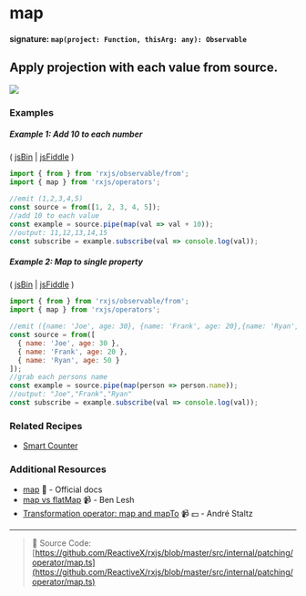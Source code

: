 # map

#### signature: `map(project: Function, thisArg: any): Observable`

## Apply projection with each value from source.

<div class="ua-ad"><a href="https://ultimateangular.com/?ref=76683_kee7y7vk"><img src="https://ultimateangular.com/assets/img/banners/ua-leader.svg"></a></div>

### Examples

##### Example 1: Add 10 to each number

( [jsBin](http://jsbin.com/padasukano/1/edit?js,console) |
[jsFiddle](https://jsfiddle.net/btroncone/yd38awLa/) )

```js
import { from } from 'rxjs/observable/from';
import { map } from 'rxjs/operators';

//emit (1,2,3,4,5)
const source = from([1, 2, 3, 4, 5]);
//add 10 to each value
const example = source.pipe(map(val => val + 10));
//output: 11,12,13,14,15
const subscribe = example.subscribe(val => console.log(val));
```

##### Example 2: Map to single property

( [jsBin](http://jsbin.com/detozumale/1/edit?js,console) |
[jsFiddle](https://jsfiddle.net/btroncone/tdLd5tgc/) )

```js
import { from } from 'rxjs/observable/from';
import { map } from 'rxjs/operators';

//emit ({name: 'Joe', age: 30}, {name: 'Frank', age: 20},{name: 'Ryan', age: 50})
const source = from([
  { name: 'Joe', age: 30 },
  { name: 'Frank', age: 20 },
  { name: 'Ryan', age: 50 }
]);
//grab each persons name
const example = source.pipe(map(person => person.name));
//output: "Joe","Frank","Ryan"
const subscribe = example.subscribe(val => console.log(val));
```

### Related Recipes

* [Smart Counter](../../recipes/smartcounter.md)

### Additional Resources

* [map](http://reactivex.io/rxjs/class/es6/Observable.js~Observable.html#instance-method-map)
  :newspaper: - Official docs
* [map vs flatMap](https://egghead.io/lessons/rxjs-rxjs-map-vs-flatmap)
  :video_camera: - Ben Lesh
* [Transformation operator: map and mapTo](https://egghead.io/lessons/rxjs-transformation-operator-map-and-mapto?course=rxjs-beyond-the-basics-operators-in-depth)
  :video_camera: :dollar: - André Staltz

---

> :file_folder: Source Code:
> [https://github.com/ReactiveX/rxjs/blob/master/src/internal/patching/operator/map.ts](https://github.com/ReactiveX/rxjs/blob/master/src/internal/patching/operator/map.ts)
